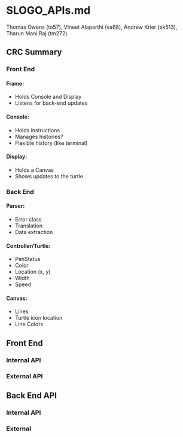 # SLOGO_APIs.md

Thomas Owens (to57), Vineet Alaparthi (va68), Andrew Krier (ak513), Tharun Mani Raj (tm272) 

## CRC Summary

### Front End

#### Frame:
* Holds Console and Display
* Listens for back-end updates

#### Console:
* Holds instructions
* Manages histories?
* Flexible history (like terminal)

#### Display:
* Holds a Canvas
* Shows updates to the turtle

### Back End

#### Parser:
* Error class
* Translation
* Data extraction

#### Controller/Turtle:
* PenStatus
* Color
* Location (x, y)
* Width 
* Speed

#### Canvas:
* Lines
* Turtle icon location
* Line Colors


## Front End

### Internal API



### External API



## Back End API

### Internal API



### External


